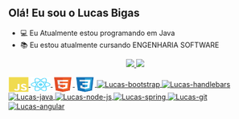 ## Olá! Eu sou o Lucas Bigas

- 💻 Eu Atualmente estou programando em Java
- 📚 Eu estou atualmente cursando ENGENHARIA SOFTWARE

<div align="center">
  <a href="https://github.com/LucasBigas">
  <img height="180em" src="https://github-readme-stats.vercel.app/api?username=LucasBigas&show_icons=true&theme=dracula&include_all_commits=true&count_private=true"/>
  <img height="180em" src="https://github-readme-stats.vercel.app/api/top-langs/?username=LucasBigas&layout=compact&langs_count=7&theme=dracula"/>
</div>
  
  <div style="display: inline_block"><br>
  <img align="center" alt="Lucas-Js" height="30" width="40" src="https://raw.githubusercontent.com/devicons/devicon/master/icons/javascript/javascript-plain.svg">
  <img align="center" alt="Lucas-React" height="30" width="40" src="https://raw.githubusercontent.com/devicons/devicon/master/icons/react/react-original.svg">
  <img align="center" alt="Lucas-HTML" height="30" width="40" src="https://raw.githubusercontent.com/devicons/devicon/master/icons/html5/html5-original.svg">
  <img align="center" alt="Lucas-CSS" height="30" width="40" src="https://raw.githubusercontent.com/devicons/devicon/master/icons/css3/css3-original.svg">
  <img align="center" alt="Lucas-bootstrap" height="30" width="40" src="https://cdn.jsdelivr.net/gh/devicons/devicon/icons/bootstrap/bootstrap-original.svg" > 
  <img align="center" alt="Lucas-handlebars" height="50" width="50" src="https://cdn.jsdelivr.net/gh/devicons/devicon/icons/handlebars/handlebars-original-wordmark.svg"> 
  <img align="center" alt="Lucas-java" height="50" width="50" src="https://cdn.jsdelivr.net/gh/devicons/devicon/icons/java/java-original-wordmark.svg" >
  <img align="center" alt="Lucas-node-js" height="50" width="50" src="https://cdn.jsdelivr.net/gh/devicons/devicon/icons/nodejs/nodejs-original.svg" >
  <img align="center" alt="Lucas-spring" height="40" width="50" src="https://cdn.jsdelivr.net/gh/devicons/devicon/icons/spring/spring-original.svg" >       
  <img align="center" alt="Lucas-git" height="50" width="50" src="https://cdn.jsdelivr.net/gh/devicons/devicon/icons/github/github-original.svg">
  <img align="center" alt="Lucas-angular" height="60" width="60" src="https://cdn.jsdelivr.net/gh/devicons/devicon/icons/angularjs/angularjs-original.svg" >
          
          
          
</div>
